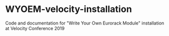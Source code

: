 # WYOEM-velocity-installation
Code and documentation for "Write Your Own Eurorack Module" installation at Velocity Conference 2019
